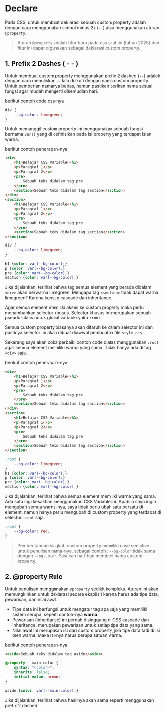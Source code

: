 # Declare

Pada CSS, untuk membuat deklarasi sebuah custom property adalah dengan cara menggunakan simbol minus 2x (`--`) atau menggunakan aturan `@property`.

> Aturan `@property` adalah fitur baru pada css saat ini (tahun 2025) dan fitur ini dapat digunakan sebagai deklarasi custom property.

## 1. Prefix 2 Dashes ( - - )

Untuk membuat custom property menggunakan prefix 2 dashed (`--`) adalah dengan cara menuliskan `--` lalu di ikuti dengan nama custom property. Untuk pemberian namanya bebas, namun pastikan berikan nama sesuai fungsi agar mudah mengerti dikemudian hari.

berikut contoh code css-nya

```css
div {
    --bg-color: limegreen;
}
```

Untuk memanggil custom property ini menggunakan sebuah fungsi bernama `var()` yang di definisikan pada isi property yang terdapat isian warna.


berikut contoh penerapan-nya

```html
<div>
    <h1>Belajar CSS Variable</h1>
    <p>Paragraf 1</p>
    <p>Paragraf 2</p>
    <pre>
        Sebuah teks didalam tag pre
    </pre>
    <section>Sebuah teks didalam tag section</section>
</div>
<section>
    <h1>Belajar CSS Variable</h1>
    <p>Paragraf 1</p>
    <p>Paragraf 2</p>
    <pre>
        Sebuah teks didalam tag pre
    </pre>
    <section>Sebuah teks didalam tag section</section>
</section>
```

```css
div {
    --bg-color: limegreen;
}

h1 {color: var(--bg-color);}
p {color: var(--bg-color);}
pre {color: var(--bg-color);}
section {color: var(--bg-color);}
```

Jika dijalankan, terlihat bahwa tag semua element yang berada didalam `<div>` akan berwarna limegreen. Mengapa tag `<section>` tidak dapat warna limegreen? Karena konsep cascade dan inheritance.

Agar semua element memiliki akses ke custom property maka perlu menambahkan selector khusus. Selector khusus ini merupakan sebuah pseudo-class untuk global variable yaitu `:root`.

Semua custom property biasanya akan ditaruh ke dalam selector ini dan pastinya selector ini akan dibuat diawwal pembuatan file `style.css`.

Sekarang saya akan coba perbaiki contoh code diatas menggunakan `:root` agar semua element memiliki warna yang sama. Tidak hanya ada di tag `<div>` saja.

berikut contoh penerapan-nya

```html
<div>
    <h1>Belajar CSS Variable</h1>
    <p>Paragraf 1</p>
    <p>Paragraf 2</p>
    <pre>
        Sebuah teks didalam tag pre
    </pre>
    <section>Sebuah teks didalam tag section</section>
</div>
<section>
    <h1>Belajar CSS Variable</h1>
    <p>Paragraf 1</p>
    <p>Paragraf 2</p>
    <pre>
        Sebuah teks didalam tag pre
    </pre>
    <section>Sebuah teks didalam tag section</section>
</section>
```

```css
:root {
    --bg-color: limegreen;
}
h1 {color: var(--bg-color);}
p {color: var(--bg-color);}
pre {color: var(--bg-color);}
section {color: var(--bg-color);}
```

Jika dijalankan, terlihat bahwa semua element memiliki warna yang sama. Ada satu lagi kesaktian menggunakan CSS Variable ini. Apabila saya ingin mengubah semua warna-nya, saya tidak perlu ubah satu persatu di element, namun hanya perlu mengubah di custom property yang terdapat di selector `:root` saja.

```css
:root {
    --bg-color: red;
}
```

> Pemberitahuan singkat, custom property memiliki case sensitive untuk penulisan nama-nya, sebagai contoh : `--bg-color` tidak sama dengan `--bg-Color`. Pastikan hati-hati memberi nama custom property.

## 2. @property Rule

Untuk penulisan menggunakan `@property` sedikit kompleks. Aturan ini akan memungkinkan untuk deklarasi secara eksplisit karena harus ada tipe data, pewarisan, dan nilai awal.

- Tipe data ini berfungsi untuk mengatur tag apa saja yang memiliki sistem serupa, seperti contoh-nya **warna**.
- Pewarisan (inheritance) ini pernah disinggung di CSS cascade dan inheritance, merupakan pewarisan untuk setiap tipe data yang sama.
- Nilai awal ini merupakan isi dari custom property, jika tipe data tadi di isi oleh warna. Maka isi-nya harus berupa satuan warna.

berikut contoh penerapan-nya

```html
<aside>Sebuah teks didalam tag aside</aside>
```

```css
@property --main-color {
    syntax: "<color>";
    inherits: false;
    initial-value: brown;
}

aside {color: var(--main-color);}
```

Jika dijalankan, terlihat bahwa hasilnya akan sama seperti menggunakan prefix 2 dashed.
